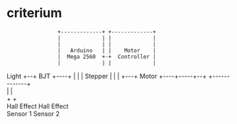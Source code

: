 criterium
=========

                    +-------------+ +-------------+            
                    |             | |             |            
                    |             | |             |            
                    |   Arduino   | |    Motor    |            
                    |  Mega 2560  +-+  Controller |            
                    |             | |             |            
Light +--+ BJT +----+             | |             |     Stepper
                    |             | |             +---+  Motor 
                    +----+-----+--+ +-------------+            
                         |     |                               
                         +     +                               
               Hall Effect    Hall Effect                      
                 Sensor 1      Sensor 2                        
                                                               
                                                               
                                                              
